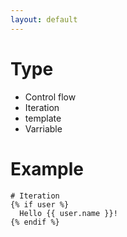 ```yaml
---
layout: default
---
```



# Type
- Control flow
- Iteration
- template
- Varriable
# Example
```
# Iteration
{% if user %}
  Hello {{ user.name }}!
{% endif %}
```